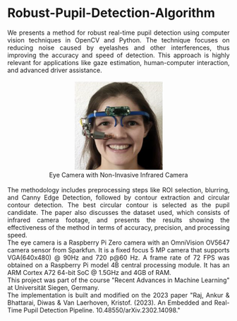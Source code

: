 # Robust-Pupil-Detection-Algorithm
<div style="text-align: justify;">
We presents a method for robust real-time pupil detection using computer vision techniques in OpenCV and Python. The technique focuses on reducing noise caused by eyelashes and other interferences, thus improving the accuracy and speed of detection. This approach is highly relevant for applications like gaze estimation, human-computer interaction, and advanced driver assistance. 
<div>
<br>
<div align="center">
<img src="image/eye-glasses.png" width="200" height="200">
</div>
<div align="center">
Eye Camera with Non-Invasive Infrared Camera
  </div>
<br>  
  <div style="text-align: justify;">
The methodology includes preprocessing steps like ROI selection, blurring, and Canny Edge Detection, followed by contour extraction and circular contour detection. The best circular contour is selected as the pupil candidate. The paper also discusses the dataset used, which consists of infrared camera footage, and presents the results showing the effectiveness of the method in terms of accuracy, precision, and processing speed.
    <div>
<div style="text-align: justify;">
The eye camera is a Raspberry Pi Zero camera with an OmniVision OV5647 camera sensor from Sparkfun. It is a fixed focus 5 MP camera that supports VGA(640x480) @ 90Hz and 720 p@60 Hz. A frame rate of 72 FPS was obtained on a Raspberry Pi model 4B central processing module. It has an ARM Cortex A72 64-bit SoC @ 1.5GHz and 4GB of RAM.
  <div>
<div style="text-align: justify;">
This project was part of the course "Recent Advances in Machine Learning" at Universität Siegen, Germany.
  <div>
<div style="text-align: justify;">
The implementation is built and modified on the 2023 paper "Raj, Ankur & Bhattarai, Diwas & Van Laerhoven, Kristof. (2023). An Embedded and Real-Time Pupil Detection Pipeline. 10.48550/arXiv.2302.14098."
<div>


